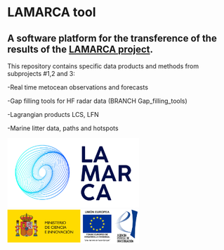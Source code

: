 # LAMARCA tool

## A software platform for the transference of the results of the [LAMARCA project](https://www.lamarca_project.eu/).


This repository contains specific data products and methods from subprojects #1,2 and 3:

-Real time metocean observations and forecasts

-Gap filling tools for HF radar data (BRANCH Gap_filling_tools)

-Lagrangian products LCS, LFN

-Marine litter data, paths and hotspots


<img src="logoLAMARCA.png" alt="150" width="300"/>

<img src="logoAEI.png" alt="150" width="300"/>
